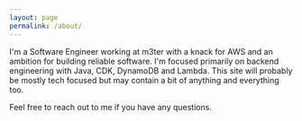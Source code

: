 ```yaml
---
layout: page
permalink: /about/
---
```

I'm a Software Engineer working at m3ter with a knack for AWS and an ambition for building reliable software. I'm focused primarily on backend engineering with Java, CDK, DynamoDB and Lambda. This site will probably be mostly tech focused but may contain a bit of anything and everything too. 

Feel free to reach out to me if you have any questions.
